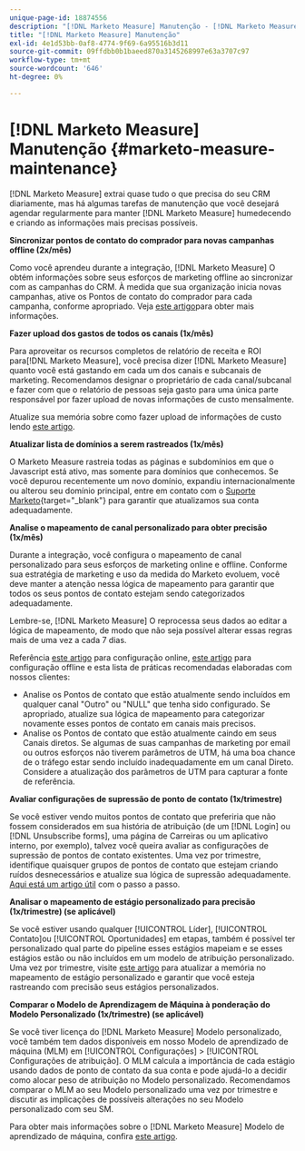 ```yaml
---
unique-page-id: 18874556
description: "[!DNL Marketo Measure] Manutenção - [!DNL Marketo Measure] - Documentação do produto"
title: "[!DNL Marketo Measure] Manutenção"
exl-id: 4e1d53bb-0af8-4774-9f69-6a95516b3d11
source-git-commit: 09ffdbb0b1baeed870a3145268997e63a3707c97
workflow-type: tm+mt
source-wordcount: '646'
ht-degree: 0%

---
```


# [!DNL Marketo Measure] Manutenção {#marketo-measure-maintenance}

[!DNL Marketo Measure] extrai quase tudo o que precisa do seu CRM diariamente, mas há algumas tarefas de manutenção que você desejará agendar regularmente para manter [!DNL Marketo Measure] humedecendo e criando as informações mais precisas possíveis.

**Sincronizar pontos de contato do comprador para novas campanhas offline (2x/mês)**

Como você aprendeu durante a integração, [!DNL Marketo Measure] O obtém informações sobre seus esforços de marketing offline ao sincronizar com as campanhas do CRM. À medida que sua organização inicia novas campanhas, ative os Pontos de contato do comprador para cada campanha, conforme apropriado. Veja [este artigo](/help/channel-tracking-and-setup/offline-channels/syncing-offline-campaigns.md)para obter mais informações.

**Fazer upload dos gastos de todos os canais (1x/mês)**

Para aproveitar os recursos completos de relatório de receita e ROI para[!DNL Marketo Measure], você precisa dizer [!DNL Marketo Measure] quanto você está gastando em cada um dos canais e subcanais de marketing. Recomendamos designar o proprietário de cada canal/subcanal e fazer com que o relatório de pessoas seja gasto para uma única parte responsável por fazer upload de novas informações de custo mensalmente.

Atualize sua memória sobre como fazer upload de informações de custo lendo [este artigo](/help/marketing-spend/spend-management/marketing-channel-costs.md).

**Atualizar lista de domínios a serem rastreados (1x/mês)**

O Marketo Measure rastreia todas as páginas e subdomínios em que o Javascript está ativo, mas somente para domínios que conhecemos. Se você depurou recentemente um novo domínio, expandiu internacionalmente ou alterou seu domínio principal, entre em contato com o [Suporte Marketo](https://nation.marketo.com/t5/support/ct-p/Support){target=&quot;_blank&quot;} para garantir que atualizamos sua conta adequadamente.

**Analise o mapeamento de canal personalizado para obter precisão (1x/mês)**

Durante a integração, você configura o mapeamento de canal personalizado para seus esforços de marketing online e offline. Conforme sua estratégia de marketing e uso da medida do Marketo evoluem, você deve manter a atenção nessa lógica de mapeamento para garantir que todos os seus pontos de contato estejam sendo categorizados adequadamente.

Lembre-se, [!DNL Marketo Measure] O reprocessa seus dados ao editar a lógica de mapeamento, de modo que não seja possível alterar essas regras mais de uma vez a cada 7 dias.

Referência [este artigo](/help/channel-tracking-and-setup/online-channels/online-custom-channel-setup.md) para configuração online, [este artigo](/help/channel-tracking-and-setup/offline-channels/offline-custom-channel-setup.md) para configuração offline e esta lista de práticas recomendadas elaboradas com nossos clientes:

* Analise os Pontos de contato que estão atualmente sendo incluídos em qualquer canal &quot;Outro&quot; ou &quot;NULL&quot; que tenha sido configurado. Se apropriado, atualize sua lógica de mapeamento para categorizar novamente esses pontos de contato em canais mais precisos.
* Analise os Pontos de contato que estão atualmente caindo em seus Canais diretos. Se algumas de suas campanhas de marketing por email ou outros esforços não tiverem parâmetros de UTM, há uma boa chance de o tráfego estar sendo incluído inadequadamente em um canal Direto. Considere a atualização dos parâmetros de UTM para capturar a fonte de referência.

**Avaliar configurações de supressão de ponto de contato (1x/trimestre)**

Se você estiver vendo muitos pontos de contato que preferiria que não fossem considerados em sua história de atribuição (de um [!DNL Login] ou [!DNL Unsubscribe forms], uma página de Carreiras ou um aplicativo interno, por exemplo), talvez você queira avaliar as configurações de supressão de pontos de contato existentes. Uma vez por trimestre, identifique quaisquer grupos de pontos de contato que estejam criando ruídos desnecessários e atualize sua lógica de supressão adequadamente. [Aqui está um artigo útil](/help/advanced-marketo-measure-features/touchpoint-settings/touchpoint-removal-and-touchpoint-suppression.md)  com o passo a passo.

**Analisar o mapeamento de estágio personalizado para precisão (1x/trimestre) (se aplicável)**

Se você estiver usando qualquer [!UICONTROL Líder], [!UICONTROL Contato]ou [!UICONTROL Oportunidades] em etapas, também é possível ter personalizado qual parte do pipeline esses estágios mapeiam e se esses estágios estão ou não incluídos em um modelo de atribuição personalizado. Uma vez por trimestre, visite [este artigo](/help/advanced-marketo-measure-features/custom-attribution-models/custom-attribution-model-and-setup.md) para atualizar a memória no mapeamento de estágio personalizado e garantir que você esteja rastreando com precisão seus estágios personalizados.

**Comparar o Modelo de Aprendizagem de Máquina à ponderação do Modelo Personalizado (1x/trimestre) (se aplicável)**

Se você tiver licença do [!DNL Marketo Measure] Modelo personalizado, você também tem dados disponíveis em nosso Modelo de aprendizado de máquina (MLM) em [!UICONTROL Configurações] > [!UICONTROL Configurações de atribuição]. O MLM calcula a importância de cada estágio usando dados de ponto de contato da sua conta e pode ajudá-lo a decidir como alocar peso de atribuição no Modelo personalizado. Recomendamos comparar o MLM ao seu Modelo personalizado uma vez por trimestre e discutir as implicações de possíveis alterações no seu Modelo personalizado com seu SM.

Para obter mais informações sobre o [!DNL Marketo Measure] Modelo de aprendizado de máquina, confira [este artigo](/help/advanced-marketo-measure-features/custom-attribution-models/machine-learning-model-faq.md).
